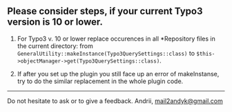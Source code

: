 
## Please consider steps, if your current Typo3 version is 10 or lower.

1. For Typo3 v. 10 or lower replace occurences in all *Repository files in the current directory:
from `GeneralUtility::makeInstance(Typo3QuerySettings::class)` to `$this->objectManager->get(Typo3QuerySettings::class)`.

2. If after you set up the plugin you still face up an error of makeInstanse, try to do the similar replacement in the whole plugin code.

------------------


Do not hesitate to ask or to give a feedback.
Andrii, mail2andyk@gmail.com
